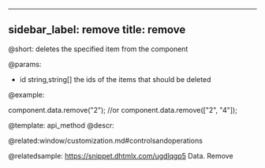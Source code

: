 
---
sidebar_label: remove
title: remove
---          

@short:
deletes the specified item from the component

@params:
- id 		string,string[]			the ids of the items that should be deleted 

@example:

component.data.remove("2");
//or
component.data.remove(["2", "4"]);


@template: api_method
@descr:

@related:window/customization.md#controlsandoperations

@relatedsample: https://snippet.dhtmlx.com/ugdlqgp5	Data. Remove